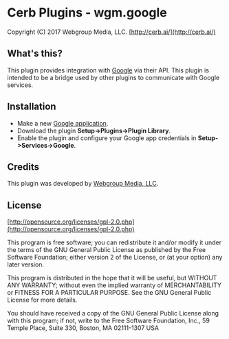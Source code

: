 Cerb Plugins - wgm.google
===========================================
Copyright (C) 2017 Webgroup Media, LLC.
[http://cerb.ai/](http://cerb.ai/)

What's this?
------------
This plugin provides integration with [Google](https://www.google.com/) via their API. This plugin is intended to be a bridge used by other plugins to communicate with Google services.

Installation
------------
* Make a new [Google application](https://console.developers.google.com/apis/).
* Download the plugin **Setup->Plugins->Plugin Library**.
* Enable the plugin and configure your Google app credentials in **Setup->Services->Google**.

Credits
-------
This plugin was developed by [Webgroup Media, LLC](https://cerb.ai/).

License
-------

[http://opensource.org/licenses/gpl-2.0.php](http://opensource.org/licenses/gpl-2.0.php)  

This program is free software; you can redistribute it and/or modify it under the terms of the GNU General Public License as published by the Free Software Foundation; either version 2 of the License, or (at your option) any later version.

This program is distributed in the hope that it will be useful, but WITHOUT ANY WARRANTY; without even the implied warranty of MERCHANTABILITY or FITNESS FOR A PARTICULAR PURPOSE. See the GNU General Public License for more details.

You should have received a copy of the GNU General Public License along with this program; if not, write to the Free Software Foundation, Inc., 59 Temple Place, Suite 330, Boston, MA 02111-1307 USA

